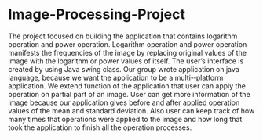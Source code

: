 # Image-Processing-Project
The project focused on building the application that contains logarithm operation and power operation. Logarithm operation and power operation manifests the frequencies of the image by replacing original values of the image with the logarithm or power values of itself. The user’s interface is created by using Java swing class. Our group wrote application on java language, because we want the application to be a multi-­‐platform application. We extend function of the application that user can apply the operation on partial part of an image. User can get more information of the image because our application gives before and after applied operation values of the mean and standard deviation. Also user can keep track of how many times that operations were applied to the image and how long that took the application to finish all the operation processes.
